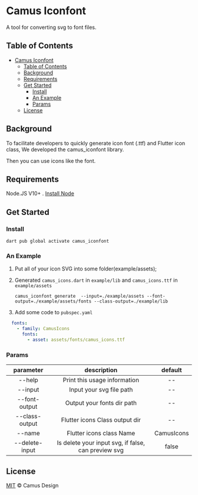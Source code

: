 # Camus Iconfont

A tool for converting svg to font files.

## Table of Contents

- [Camus Iconfont](#camus-iconfont)
  - [Table of Contents](#table-of-contents)
  - [Background](#background)
  - [Requirements](#requirements)
  - [Get Started](#get-started)
    - [Install](#install)
    - [An Example](#an-example)
    - [Params](#params)
  - [License](#license)

## Background

To facilitate developers to quickly generate icon font (.ttf) and Flutter icon class, We developed the camus_iconfont library.

Then you can use icons like the font.

## Requirements

Node.JS V10+ . [Install Node](https://nodejs.org/en/download/)

## Get Started

### Install

```shell
dart pub global activate camus_iconfont
```

### An Example

1. Put all of your icon SVG into some folder(example/assets);
2. Generated `camus_icons.dart` in `example/lib` and `camus_icons.ttf` in `example/assets`

    ```shell
    camus_iconfont generate  --input=./example/assets --font-output=./example/assets/fonts --class-output=./example/lib
    ```

3. Add some code to `pubspec.yaml`

  ```yaml
    fonts:
      - family: CamusIcons
        fonts:
          - asset: assets/fonts/camus_icons.ttf
  ```

### Params

|  parameter   | description | default |
|  :----:  | :----:  | :----:  |
 --help   | Print this usage information  | -- |
 --input  | Input your svg file path | -- |
 --font-output   | Output your fonts dir path | -- |
 --class-output    | Flutter icons Class output dir | -- |
 --name    | Flutter icons class Name | CamusIcons |
 --delete-input  | Is delete your input svg, if false, can preview svg | false  |

## License

[MIT](LICENSE) © Camus Design
